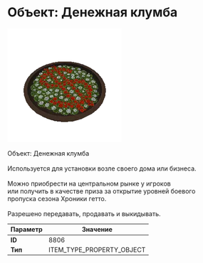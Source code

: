 # Объект: Денежная клумба

![Item Image](../img/8806.webp?raw=true)

Объект: Денежная клумба<br><br>Используется для установки возле своего дома или бизнеса.<br><br>Можно приобрести на центральном рынке у игроков<br>или получить в качестве приза за открытие уровней боевого<br>пропуска сезона Хроники гетто.<br><br>Разрешено передавать, продавать и выкидывать.


| Параметр | Значение |
|----------|----------|
| **ID** | 8806 |
| **Тип** | ITEM_TYPE_PROPERTY_OBJECT |

